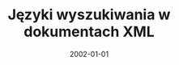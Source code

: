 ---
# Documentation: https://wowchemy.com/docs/managing-content/

title: Języki wyszukiwania w dokumentach XML
subtitle: ''
summary: ''
authors:
- kazienko
- Michał Zgrzywa
tags: []
categories: []
date: '2002-01-01'
lastmod: 2022-10-07T05:47:43Z
featured: false
draft: false

# Featured image
# To use, add an image named `featured.jpg/png` to your page's folder.
# Focal points: Smart, Center, TopLeft, Top, TopRight, Left, Right, BottomLeft, Bottom, BottomRight.
image:
  caption: ''
  focal_point: ''
  preview_only: false

# Projects (optional).
#   Associate this post with one or more of your projects.
#   Simply enter your project's folder or file name without extension.
#   E.g. `projects = ["internal-project"]` references `content/project/deep-learning/index.md`.
#   Otherwise, set `projects = []`.
projects: []
publishDate: '2022-10-07T05:47:42.657068Z'
publication_types:
- '1'
abstract: ''
publication: '*Multimedialne i sieciowe systemy informacyjne. Materiały konferencyjne,
  [Kliczków, 19-20 września 2002]*'
---